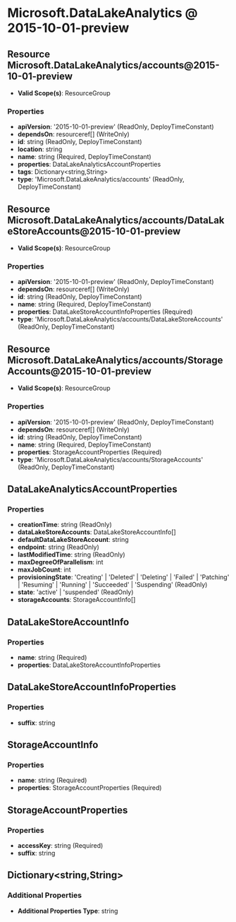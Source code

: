 # Microsoft.DataLakeAnalytics @ 2015-10-01-preview

## Resource Microsoft.DataLakeAnalytics/accounts@2015-10-01-preview
* **Valid Scope(s)**: ResourceGroup
### Properties
* **apiVersion**: '2015-10-01-preview' (ReadOnly, DeployTimeConstant)
* **dependsOn**: resourceref[] (WriteOnly)
* **id**: string (ReadOnly, DeployTimeConstant)
* **location**: string
* **name**: string (Required, DeployTimeConstant)
* **properties**: DataLakeAnalyticsAccountProperties
* **tags**: Dictionary<string,String>
* **type**: 'Microsoft.DataLakeAnalytics/accounts' (ReadOnly, DeployTimeConstant)

## Resource Microsoft.DataLakeAnalytics/accounts/DataLakeStoreAccounts@2015-10-01-preview
* **Valid Scope(s)**: ResourceGroup
### Properties
* **apiVersion**: '2015-10-01-preview' (ReadOnly, DeployTimeConstant)
* **dependsOn**: resourceref[] (WriteOnly)
* **id**: string (ReadOnly, DeployTimeConstant)
* **name**: string (Required, DeployTimeConstant)
* **properties**: DataLakeStoreAccountInfoProperties (Required)
* **type**: 'Microsoft.DataLakeAnalytics/accounts/DataLakeStoreAccounts' (ReadOnly, DeployTimeConstant)

## Resource Microsoft.DataLakeAnalytics/accounts/StorageAccounts@2015-10-01-preview
* **Valid Scope(s)**: ResourceGroup
### Properties
* **apiVersion**: '2015-10-01-preview' (ReadOnly, DeployTimeConstant)
* **dependsOn**: resourceref[] (WriteOnly)
* **id**: string (ReadOnly, DeployTimeConstant)
* **name**: string (Required, DeployTimeConstant)
* **properties**: StorageAccountProperties (Required)
* **type**: 'Microsoft.DataLakeAnalytics/accounts/StorageAccounts' (ReadOnly, DeployTimeConstant)

## DataLakeAnalyticsAccountProperties
### Properties
* **creationTime**: string (ReadOnly)
* **dataLakeStoreAccounts**: DataLakeStoreAccountInfo[]
* **defaultDataLakeStoreAccount**: string
* **endpoint**: string (ReadOnly)
* **lastModifiedTime**: string (ReadOnly)
* **maxDegreeOfParallelism**: int
* **maxJobCount**: int
* **provisioningState**: 'Creating' | 'Deleted' | 'Deleting' | 'Failed' | 'Patching' | 'Resuming' | 'Running' | 'Succeeded' | 'Suspending' (ReadOnly)
* **state**: 'active' | 'suspended' (ReadOnly)
* **storageAccounts**: StorageAccountInfo[]

## DataLakeStoreAccountInfo
### Properties
* **name**: string (Required)
* **properties**: DataLakeStoreAccountInfoProperties

## DataLakeStoreAccountInfoProperties
### Properties
* **suffix**: string

## StorageAccountInfo
### Properties
* **name**: string (Required)
* **properties**: StorageAccountProperties (Required)

## StorageAccountProperties
### Properties
* **accessKey**: string (Required)
* **suffix**: string

## Dictionary<string,String>
### Additional Properties
* **Additional Properties Type**: string

